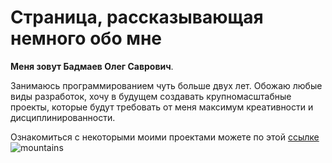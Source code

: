 # Страница, рассказывающая немного обо мне

**Меня зовут Бадмаев Олег Саврович**.

Занимаюсь программированием чуть больше двух лет.
Обожаю любые виды разработок, хочу в будущем создавать крупномасштабные проекты, которые будут требовать от меня максимум креативности и дисциплинированности.

Ознакомиться с некоторыми моими проектами можете по этой [ссылке](https://github.com/volonter08)
![mountains](https://sun9-37.userapi.com/impg/M3BCI8L9CERXrHYChS-jEMNZY9tZ84hjGvSX9w/aHdetyBe3eQ.jpg?size=1600x1200&quality=95&sign=02972d55890aca8b0e9cf37a36eadcf7&type=album)
